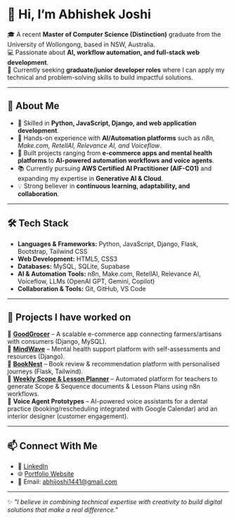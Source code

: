 # 👋 Hi, I’m Abhishek Joshi  

🎓 A recent **Master of Computer Science (Distinction)** graduate from the University of Wollongong, based in NSW, Australia.  
💻 Passionate about **AI, workflow automation, and full-stack web development**.  
🚀 Currently seeking **graduate/junior developer roles** where I can apply my technical and problem-solving skills to build impactful solutions.  

---

## 🔹 About Me  
- 🌟 Skilled in **Python, JavaScript, Django, and web application development**.  
- 🤖 Hands-on experience with **AI/Automation platforms** such as *n8n, Make.com, RetellAI, Relevance AI, and Voiceflow*.  
- 🔧 Built projects ranging from **e-commerce apps and mental health platforms** to **AI-powered automation workflows and voice agents**.  
- 📚 Currently pursuing **AWS Certified AI Practitioner (AIF-C01)** and expanding my expertise in **Generative AI & Cloud**.  
- 💡 Strong believer in **continuous learning, adaptability, and collaboration**.  

---

## 🛠️ Tech Stack  
- **Languages & Frameworks:** Python, JavaScript, Django, Flask, Bootstrap, Tailwind CSS  
- **Web Development:** HTML5, CSS3  
- **Databases:** MySQL, SQLite, Supabase  
- **AI & Automation Tools:** n8n, Make.com, RetellAI, Relevance AI, Voiceflow, LLMs (OpenAI GPT, Gemini, Copilot)  
- **Collaboration & Tools:** Git, GitHub, VS Code  

---

## 📌 Projects I have worked on  
🔹 [**GoodGrocer**](https://github.com/Mr-AbhiJoshi/GoodGrocer) – A scalable e-commerce app connecting farmers/artisans with consumers (Django, MySQL).  
🔹 [**MindWave**](https://github.com/Mr-AbhiJoshi/MindWave) – Mental health support platform with self-assessments and resources (Django).  
🔹 [**BookNest**](https://github.com/Mr-AbhiJoshi/BookNest) – Book review & recommendation platform with personalised journeys (Flask, Tailwind).  
🔹 [**Weekly Scope & Lesson Planner**](www.education.limesdigital.com) – Automated platform for teachers to generate Scope & Sequence documents & Lesson Plans using n8n workflows.  
🔹 **Voice Agent Prototypes** – AI-powered voice assistants for a dental practice (booking/rescheduling integrated with Google Calendar) and an interior designer (customer engagement).  

---

## 📫 Connect With Me  
- 💼 [LinkedIn](https://www.linkedin.com/in/mr-abhijoshi)  
- 🌐 [Portfolio Website](https://mr-abhijoshi.github.io)  
- 📧 Email: abhijoshi1441@gmail.com  

---

✨ *"I believe in combining technical expertise with creativity to build digital solutions that make a real difference."*  


<!---
Mr-AbhiJoshi/Mr-AbhiJoshi is a ✨ special ✨ repository because its `README.md` (this file) appears on your GitHub profile.
You can click the Preview link to take a look at your changes.
--->
